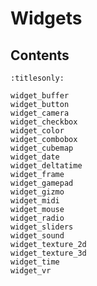 Widgets
============

Contents
--------

```{toctree}
:titlesonly:

widget_buffer
widget_button
widget_camera
widget_checkbox
widget_color
widget_combobox
widget_cubemap
widget_date
widget_deltatime
widget_frame
widget_gamepad
widget_gizmo
widget_midi
widget_mouse
widget_radio
widget_sliders
widget_sound
widget_texture_2d
widget_texture_3d
widget_time
widget_vr
```
